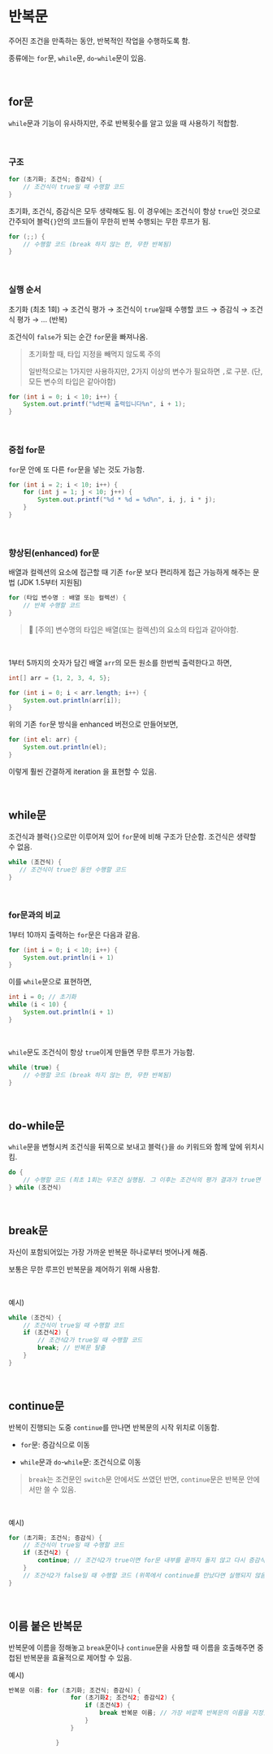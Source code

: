 # 반복문

주어진 조건을 만족하는 동안, 반복적인 작업을 수행하도록 함.

종류에는 `for`문, `while`문, `do`-`while`문이 있음.

&nbsp;

## for문

`while`문과 기능이 유사하지만, 주로 반복횟수를 알고 있을 때 사용하기 적합함.

&nbsp;

### 구조

```java
for (초기화; 조건식; 증감식) {
    // 조건식이 true일 때 수행할 코드
}
```

초기화, 조건식, 증감식은 모두 생략해도 됨. 이 경우에는 조건식이 항상 `true`인 것으로 간주되어 블럭`{}`안의 코드들이 무한히 반복 수행되는 무한 루프가 됨.

```java
for (;;) {
    // 수행할 코드 (break 하지 않는 한, 무한 반복됨)
}
```

&nbsp;

### 실행 순서

초기화 (최초 1회) &#8594; 조건식 평가 &#8594; 조건식이 `true`일때 수행할 코드 &#8594; 증감식 &#8594; 조건식 평가 &#8594; ... (반복)

조건식이 `false`가 되는 순간 `for`문을 빠져나옴.

> 초기화할 때, 타입 지정을 빼먹지 않도록 주의
>
> 일반적으로는 1가지만 사용하지만, 2가지 이상의 변수가 필요하면 `,`로 구분. (단, 모든 변수의 타입은 같아야함)

```java
for (int i = 0; i < 10; i++) {
    System.out.printf("%d번째 출력입니다%n", i + 1);
}
```

&nbsp;

### 중첩 for문

`for`문 안에 또 다른 `for`문을 넣는 것도 가능함.

```java
for (int i = 2; i < 10; i++) {
    for (int j = 1; j < 10; j++) {
        System.out.printf("%d * %d = %d%n", i, j, i * j);
    }
}
```

&nbsp;

### 향상된(enhanced) for문

배열과 컬렉션의 요소에 접근할 때 기존 `for`문 보다 편리하게 접근 가능하게 해주는 문법 (JDK 1.5부터 지원됨)

```java
for (타입 변수명 : 배열 또는 컬렉션) {
    // 반복 수행할 코드
}
```

> 📌 [주의] 변수명의 타입은 배열(또는 컬렉션)의 요소의 타입과 같아야함.

&nbsp;

1부터 5까지의 숫자가 담긴 배열 `arr`의 모든 원소를 한번씩 출력한다고 하면,

```java
int[] arr = {1, 2, 3, 4, 5};

for (int i = 0; i < arr.length; i++) {
    System.out.println(arr[i]);
}
```

위의 기존 `for`문 방식을 enhanced 버전으로 만들어보면,

```java
for (int el: arr) {
    System.out.println(el);
}
```

이렇게 훨씬 간결하게 iteration 을 표현할 수 있음.

&nbsp;

## while문

조건식과 블럭`{}`으로만 이루어져 있어 `for`문에 비해 구조가 단순함. 조건식은 생략할 수 없음.

```java
while (조건식) {
   // 조건식이 true인 동안 수행할 코드
}
```

&nbsp;

### for문과의 비교

1부터 10까지 출력하는 `for`문은 다음과 같음.

```java
for (int i = 0; i < 10; i++) {
    System.out.println(i + 1)
}
```

이를 `while`문으로 표현하면,

```java
int i = 0; // 초기화
while (i < 10) {
    System.out.println(i + 1)
}
```

&nbsp;

`while`문도 조건식이 항상 `true`이게 만들면 무한 루프가 가능함.

```java
while (true) {
    // 수행할 코드 (break 하지 않는 한, 무한 반복됨)
}
```

&nbsp;

## do-while문

`while`문을 변형시켜 조건식을 뒤쪽으로 보내고 블럭`{}`을 `do` 키워드와 함께 앞에 위치시킴.

```java
do {
    // 수행할 코드 (최초 1회는 무조건 실행됨. 그 이후는 조건식의 평가 결과가 true면 반복)
} while (조건식)
```

&nbsp;

## break문

자신이 포함되어있는 가장 가까운 반복문 하나로부터 벗어나게 해줌.

보통은 무한 루프인 반복문을 제어하기 위해 사용함.

&nbsp;

예시)

```java
while (조건식) {
    // 조건식이 true일 때 수행할 코드
    if (조건식2) {
        // 조건식2가 true일 때 수행할 코드
        break; // 반복문 탈출
    }
}
```

&nbsp;

## continue문

반복이 진행되는 도중 `continue`를 만나면 반복문의 시작 위치로 이동함.

- `for`문: 증감식으로 이동

- `while`문과 `do`-`while`문: 조건식으로 이동

> `break`는 조건문인 `switch`문 안에서도 쓰였던 반면, `continue`문은 반복문 안에서만 쓸 수 있음.

&nbsp;

예시)

```java
for (초기화; 조건식; 증감식) {
    // 조건식이 true일 때 수행할 코드
    if (조건식2) {
        continue; // 조건식2가 true이면 for문 내부를 끝까지 돌지 않고 다시 증감식으로 이동함.
    }
    // 조건식2가 false일 때 수행할 코드 (위쪽에서 continue를 만났다면 실행되지 않음)
}
```

&nbsp;

## 이름 붙은 반복문

반복문에 이름을 정해놓고 `break`문이나 `continue`문을 사용할 때 이름을 호출해주면 중첩된 반복문을 효율적으로 제어할 수 있음.

예시)

```java
반복문 이름: for (초기화; 조건식; 증감식) {
                 for (초기화2; 조건식2; 증감식2) {
                     if (조건식3) {
                         break 반복문 이름; // 가장 바깥쪽 반복문의 이름을 지정했으므로 전체 반복문 즉시 탈출.
                     }
                 }

             }
```
